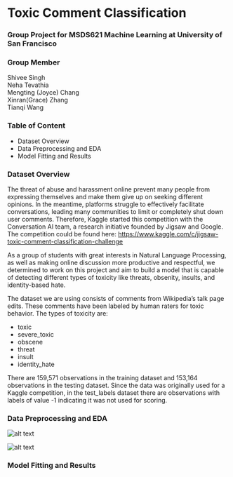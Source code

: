 # Toxic Comment Classification
### Group Project for MSDS621 Machine Learning at University of San Francisco

### Group Member
Shivee Singh  
Neha Tevathia  
Mengting (Joyce) Chang  
Xinran(Grace) Zhang  
Tianqi Wang  

### Table of Content
- Dataset Overview
- Data Preprocessing and EDA
- Model Fitting and Results

### Dataset Overview
The threat of abuse and harassment online prevent many people from expressing themselves and make them give up on seeking different opinions. In the meantime, platforms struggle to effectively facilitate conversations, leading many communities to limit or completely shut down user comments. Therefore, Kaggle started this competition with the Conversation AI team, a research initiative founded by Jigsaw and Google. The competition could be found here: https://www.kaggle.com/c/jigsaw-toxic-comment-classification-challenge

As a group of students with great interests in Natural Language Processing, as well as making online discussion more productive and respectful, we determined to work on this project and aim to build a model that is capable of detecting different types of toxicity like threats, obsenity, insults, and identity-based hate. 

The dataset we are using consists of comments from Wikipedia’s talk page edits. These comments have been labeled by human raters for toxic behavior. The types of toxicity are:
- toxic
- severe_toxic
- obscene
- threat
- insult
- identity_hate

There are 159,571 observations in the training dataset and 153,164 observations in the testing dataset. Since the data was originally used for a Kaggle competition, in the test_labels dataset there are observations with labels of value -1 indicating it was not used for scoring.

### Data Preprocessing and EDA

![alt text](https://user-images.githubusercontent.com/40482785/49547102-af9ec180-f896-11e8-9213-df5ef098f8c6.png)

![alt text](https://user-images.githubusercontent.com/40482785/49547039-90079900-f896-11e8-8e99-f83e327757ac.png)



### Model Fitting and Results


